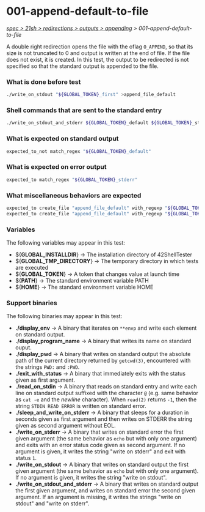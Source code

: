 # 001-append-default-to-file

*[spec > 21sh > redirections > outputs > appending](..) > 001-append-default-to-file*

A double right redirection opens the file with the oflag `O_APPEND`, so that its size is not truncated to 0 and output is written at the end of file. If the file does not exist, it is created.
In this test, the output to be redirected is not specified so that the standard output is appended to the file.
### What is done before test

```bash
./write_on_stdout "${GLOBAL_TOKEN}_first" >append_file_default

```

### Shell commands that are sent to the standard entry

```bash
./write_on_stdout_and_stderr ${GLOBAL_TOKEN}_default ${GLOBAL_TOKEN}_stderr >>append_file_default

```

### What is expected on standard output

```bash
expected_to_not match_regex "${GLOBAL_TOKEN}_default"

```

### What is expected on error output

```bash
expected_to match_regex "${GLOBAL_TOKEN}_stderr"

```

### What miscellaneous behaviors are expected

```bash
expected_to create_file "append_file_default" with_regexp "${GLOBAL_TOKEN}_first"
expected_to create_file "append_file_default" with_regexp "${GLOBAL_TOKEN}_default"

```

### Variables

The following variables may appear in this test:

* ${**GLOBAL_INSTALLDIR**} -> The installation directory of 42ShellTester
* ${**GLOBAL_TMP_DIRECTORY**} -> The temporary directory in which tests are executed
* ${**GLOBAL_TOKEN**} -> A token that changes value at launch time
* ${**PATH**} -> The standard environment variable PATH
* ${**HOME**} -> The standard environment variable HOME

### Support binaries

The following binaries may appear in this test:


* **./display_env** -> A binary that iterates on `**envp` and write each element on standard output.
* **./display_program_name** -> A binary that writes its name on standard ouput.
* **./display_pwd** -> A binary that writes on standard output the absolute path of the current directory returned by `getcwd(3)`, encountered with the strings `PWD:` and `:PWD`.
* **./exit_with_status** -> A binary that immediately exits with the status given as first argument.
* **./read_on_stdin** -> A binary that reads on standard entry and write each line on standard output suffixed with the character `@` (e.g. same behavior as `cat -e` and the *newline* character). When `read(2)` returns `-1`, then the string `STDIN READ ERROR` is written on standard error.
* **./sleep_and_write_on_stderr** -> A binary that sleeps for a duration in seconds given as first argument and then writes on STDERR the string given as second argument without EOL.
* **./write_on_stderr** -> A binary that writes on standard error the first given argument (the same behavior as `echo` but with only one argument) and exits with an error status code given as second argument. If no argument is given, it writes the string "write on stderr" and exit with status `1`.
* **./write_on_stdout** -> A binary that writes on standard output the first given argument (the same behavior as `echo` but with only one argument). If no argument is given, it writes the string "write on stdout".
* **./write_on_stdout_and_stderr** -> A binary that writes on standard output the first given argument, and writes on standard error the second given argument. If an argument is missing, it writes the strings "write on stdout" and "write on stderr".
